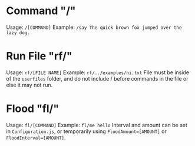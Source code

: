 # Command "/"
Usage: `/[COMMAND]`
Example: `/say The quick brown fox jumped over the lazy dog.`

# Run File "rf/"
Usage: `rf/[FILE NAME]`
Example: `rf/../examples/hi.txt`
File must be inside of the `userfiles` folder, and do not include / before commands in the file or else it may not run.

# Flood "fl/"
Usage: `fl/[COMMAND]`
Example: `fl/me hello`
Interval and amount can be set in `Configuration.js`, or temporarily using `FloodAmount=[AMOUNT]` or `FloodInterval=[AMOUNT]`.
